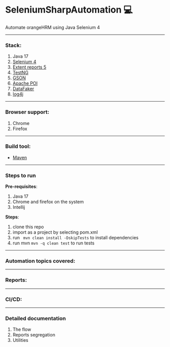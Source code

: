 # SeleniumSharpAutomation :computer:

Automate orangeHRM using Java Selenium 4

---

### Stack:

1. Java 17
2. [Selenium 4](https://www.selenium.dev/documentation/webdriver/)
3. [Extent reports 5](https://extentreports.com/docs/versions/5/java/index.html)
4. [TestNG](https://testng.org/)
5. [GSON](https://github.com/google/gson)
6. [Apache POI](https://poi.apache.org/)
7. [DataFaker](https://www.datafaker.net/documentation/getting-started/)
8. [log4j](https://logging.apache.org/log4j/2.x/index.html)

---

### Browser support:

1. Chrome
2. Firefox

---

### Build tool:

- [Maven](https://maven.apache.org/)

---

### Steps to run

**Pre-requisites**:

1. Java 17
2. Chrome and firefox on the system
3. Intellij

**Steps**:

1. clone this repo
2. import as a project by selecting pom.xml
3. run ``` mvn clean install -DskipTests``` to install dependencies
4. run mvn ```mvn -q clean test``` to run tests

---

### Automation topics covered:

---

### Reports:

---

### CI/CD:

---

### Detailed documentation

1. The flow
2. Reports segregation
3. Utilities

